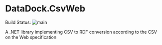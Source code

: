 # DataDock.CsvWeb

Build Status: ![main](https://github.com/DataDock/csvweb/actions/workflows/main.yml/badge.svg?branch=main)

A .NET library implementing CSV to RDF conversion according to the CSV on the Web specification
